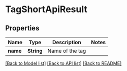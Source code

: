 # TagShortApiResult

## Properties
Name | Type | Description | Notes
------------ | ------------- | ------------- | -------------
**name** | **String** | Name of the tag | 

[[Back to Model list]](../README.md#documentation-for-models) [[Back to API list]](../README.md#documentation-for-api-endpoints) [[Back to README]](../README.md)



